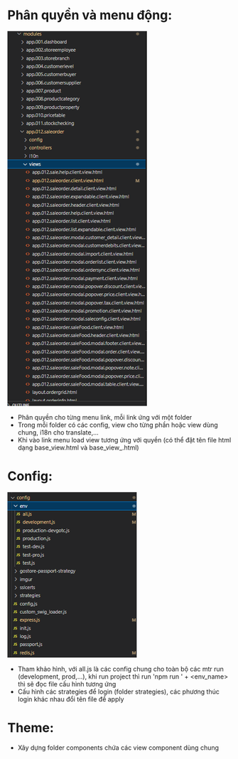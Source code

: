 # Phân quyền và menu động:
![modules](./images/modules.PNG)
- Phân quyền cho từng menu link, mỗi link ứng với một folder
- Trong mỗi folder có các config, view cho từng phần hoặc view dùng chung, i18n cho translate,...
- Khi vào link menu load view tương ứng với quyền (có thể đặt tên file html dạng base_view.html và base_view_<role>.html)

# Config:
![config](./images/config.PNG)
- Tham khảo hình, với all.js là các config chung cho toàn bộ các mtr run (development, prod,...), khi run project thì run 'npm run ' + <env_name> thì sẽ đọc file cấu hình tương ứng
- Cấu hình các strategies để login (folder strategies), các phương thúc login khác nhau đổi tên file để apply

# Theme:
- Xây dựng folder components chứa các view component dùng chung